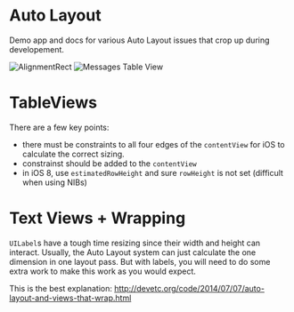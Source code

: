 Auto Layout
==========

Demo app and docs for various Auto Layout issues that crop up during developement.

![AlignmentRect][alignment_screenshot]
![Messages Table View][messages_screenshot]


TableViews
==========
There are a few key points:
 - there must be constraints to all four edges of the `contentView` for iOS to calculate the correct sizing.
 - constrainst should be added to the `contentView`
 - in iOS 8, use `estimatedRowHeight` and sure `rowHeight` is not set (difficult when using NIBs)

Text Views + Wrapping
=====================
`UILabel`s have a tough time resizing since their width and height can interact. Usually, the Auto Layout system can just calculate the one dimension in one layout pass. But with labels, you will need to do some extra work to make this work as you would expect.

This is the best explanation:
http://devetc.org/code/2014/07/07/auto-layout-and-views-that-wrap.html


[alignment_screenshot]: https://www.dropbox.com/s/zshs8hsjrgr7iwh/alignmentRect.png?dl=1
[messages_screenshot]: https://www.dropbox.com/s/m5gpmpd227df2i2/Messages%20View%20Controller.png?dl=1
